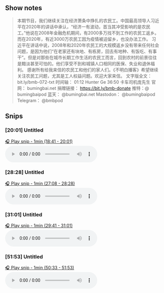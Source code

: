 
## Show notes
> 本期节目，我们继续关注在经济萧条中挣扎的农民工。中国最高领导人习近平在2020年的讲话中承认，“经济一有波动，首当其冲受影响的是农民工。”他说在2008年金融危机期间，有2000多万找不到工作的农民工返乡。而在2020年，有近3000万农民工因为疫情被迫留乡，也没办法工作。 习近平在讲话中说，2008年和2020年农民工的大规模返乡没有带来任何社会问题，是因为他们“在老家还有块地、有栋房，回去有地种、有饭吃、有事干”。但是对那些在城市长期工作生活的农民工而言，回到农村的前景往往是黯淡甚至可怕的。他们享受不到和城镇人口相同的医保、失业和退休福利。 感谢所有给我来信的农民工和他们的家人们。《不明白播客》希望继续关注农民工问题，尤其是工人权益问题。欢迎大家来信。  文字版全文： bit.ly/bmb-072-txt     时间轴： 01:12 Hunter Ge 36:50 卡车司机庞先生
> 官网： bumingbai.net  捐赠链接： https://bit.ly/bmb-donate  推特：@ bumingbaipod  蓝天： @bumingbai.net  Mastodon： @bumingbaipod  Telegram： @bmbpod

## Snips
### [20:01] Untitled
[🎧 Play snip - 1min️ (18:41 - 20:01)](https://share.snipd.com/snip/53a7fde5-c984-4f4e-8eb9-f4eaa3a24b74)
<audio controls> <source src="https://www.buzzsprout.com/1982525/episodes/13949165-.mp3#t=18:41,20:01"> </audio>
### [28:28] Untitled
[🎧 Play snip - 1min️ (27:08 - 28:28)](https://share.snipd.com/snip/4cd638e5-06f2-4f7a-ad74-89d8269d9a8a)
<audio controls> <source src="https://www.buzzsprout.com/1982525/episodes/13949165-.mp3#t=27:08,28:28"> </audio>
### [31:01] Untitled
[🎧 Play snip - 1min️ (29:41 - 31:01)](https://share.snipd.com/snip/427acd4e-de24-453a-998c-13306fbb16ac)
<audio controls> <source src="https://www.buzzsprout.com/1982525/episodes/13949165-.mp3#t=29:41,31:01"> </audio>
### [51:53] Untitled
[🎧 Play snip - 1min️ (50:33 - 51:53)](https://share.snipd.com/snip/377ad0ea-0657-49a1-9e1e-c251b2999128)
<audio controls> <source src="https://www.buzzsprout.com/1982525/episodes/13949165-.mp3#t=50:33,51:53"> </audio>

